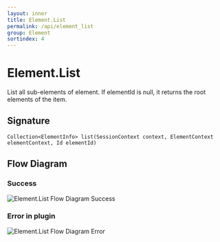 ```yaml
---
layout: inner
title: Element.List
permalink: /api/element_list
group: Element
sortindex: 4
---
```

# Element.List

List all sub-elements of element. If elementId is null, it returns the root elements of the item.

## Signature

`Collection<ElementInfo> list(SessionContext context, ElementContext elementContext, Id elementId)`

## Flow Diagram

### Success

![Element.List Flow Diagram Success](../images/element_list_success.png)

### Error in plugin

![Element.List Flow Diagram Error](../images/element_list_error.png)

